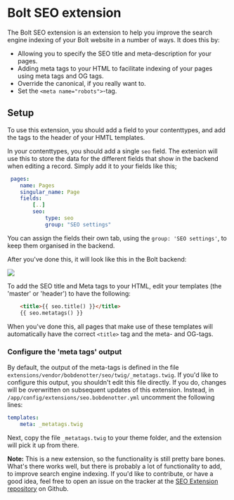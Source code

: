 Bolt SEO extension
==================

The Bolt SEO extension is an extension to help you improve the search engine
indexing of your Bolt website in a number of ways. It does this by:

  - Allowing you to specify the SEO title and meta-description for your pages.
  - Adding meta tags to your HTML to facilitate indexing of your pages using meta
    tags and OG tags.
  - Override the canonical, if you really want to.
  - Set the `<meta name="robots">`-tag.

Setup
-----

To use this extension, you should add a field to your contenttypes, and add the
tags to the header of your HMTL templates.

In your contenttypes, you should add a single `seo` field. The extenion will
use this to store the data for the different fields that show in the backend
when editing a record. Simply add it to your fields like this;

```yaml
 pages:
    name: Pages
    singular_name: Page
    fields:
        [..]
        seo:
            type: seo
            group: "SEO settings"
```

You can assign the fields their own tab, using the `group: 'SEO settings'`, to
keep them organised in the backend.

After you've done this, it will look like this in the Bolt backend:

![](https://cloud.githubusercontent.com/assets/1833361/7018887/2a4a4f64-dd0a-11e4-9486-697f8e058d6b.png)

To add the SEO title and Meta tags to your HTML, edit your templates (the
'master' or 'header') to have the following:

```HTML
    <title>{{ seo.title() }}</title>
    {{ seo.metatags() }}
```

When you've done this, all pages that make use of these templates will
automatically have the correct `<title>` tag and the meta- and OG-tags.

### Configure the 'meta tags' output

By default, the output of the meta-tags is defined in the file
`extensions/vendor/bobdenotter/seo/twig/_metatags.twig`. If you'd like to
configure this output, you shouldn't edit this file directly. If you do,
changes will be overwritten on subsequent updates of this extension. Instead,
in `/app/config/extensions/seo.bobdenotter.yml` uncomment the following lines:

```yaml
templates:
    meta: _metatags.twig
```

Next, copy the file `_metatags.twig` to your theme folder, and the extension
will pick it up from there.

**Note:** This is a new extension, so the functionality is still pretty bare
bones. What's there works well, but there is probably a lot of functionality to
add, to improve search engine indexing. If you'd like to contribute, or have a
good idea, feel free to open an issue on the tracker at the
[SEO Extension repository][gh] on Github.

[gh]: https://github.com/bobdenotter/seo/issues